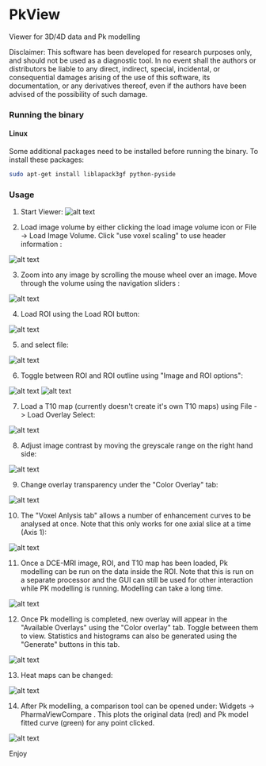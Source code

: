 PkView
======

Viewer for 3D/4D data and Pk modelling

Disclaimer:
This software has been developed for research purposes only, and should not be 
used as a diagnostic tool. In no event shall the authors or distributors be liable to 
any direct, indirect, special, incidental, or consequential damages arising of the use 
of this software, its documentation, or any derivatives thereof, even if the authors 
have been advised of the possibility of such damage.

### Running the binary

#### Linux
Some additional packages need to be installed before running the binary. To install these packages:

```bash
sudo apt-get install liblapack3gf python-pyside
```


### Usage

1) Start Viewer:
![alt text](screenshots/1.png "Example 1")


2) Load image volume by either clicking the load image volume icon or File -> Load Image Volume. Click "use voxel scaling" to use header information :

![alt text](screenshots/2.png "Example 1")

3) Zoom into any image by scrolling the mouse wheel over an image. Move through the volume using the navigation sliders :

![alt text](screenshots/3.png "Example 1")


4) Load ROI using the Load ROI button:

![alt text](screenshots/4.png "Example 1")

5) and select file:

![alt text](screenshots/5.png "Example 1")

6) Toggle between ROI and ROI outline using "Image and ROI options":

![alt text](screenshots/6.png "Example 1")
![alt text](screenshots/7.png "Example 1")


7) Load a T10 map (currently doesn't create it's own T10 maps) using File -> Load Overlay Select:

![alt text](screenshots/8.png "Example 1")


8) Adjust image contrast by moving the greyscale range on the right hand side:

![alt text](screenshots/9.png "Example 1")

9) Change overlay transparency under the "Color Overlay" tab:

![alt text](screenshots/10.png "Example 1")

10) The "Voxel Anlysis tab" allows a number of enhancement curves to be analysed at once. Note that this only works for one axial slice at a time (Axis 1):

![alt text](screenshots/11.png "Example 1")

11) Once a DCE-MRI image, ROI, and T10 map has been loaded, Pk modelling can be run on the data inside the ROI. Note that this is run on a separate processor and the GUI can still be used for other interaction while PK modelling is running. Modelling can take a long time. 

![alt text](screenshots/12.png "Example 1")

12) Once Pk modelling is completed, new overlay will appear in the "Available Overlays" using the "Color overlay" tab. Toggle between them to view. Statistics and histograms can also be generated using the "Generate" buttons in this tab. 

![alt text](screenshots/14.png "Example 1")


13) Heat maps can be changed:

![alt text](screenshots/15.png "Example 1")

14) After Pk modelling, a comparison tool can be opened under: Widgets -> PharmaViewCompare . This plots the original data (red) and Pk model fitted curve (green) for any point clicked. 

![alt text](screenshots/17.png "Example 1")

Enjoy





